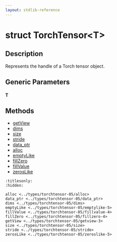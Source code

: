 ```yaml
---
layout: stdlib-reference
---
```


# struct TorchTensor\<T\>

## Description

Represents the handle of a Torch tensor object.


## Generic Parameters

####  <a id="typeparam-T"></a>T

## Methods

* [getView](getview-3.md)
* [dims](dims.md)
* [size](size.md)
* [stride](stride.md)
* [data\_ptr](data_ptr.md)
* [alloc](alloc.md)
* [emptyLike](emptylike-5.md)
* [fillZero](fillzero-4.md)
* [fillValue](fillvalue-4.md)
* [zerosLike](zeroslike-5.md)


```{toctree}
:titlesonly:
:hidden:

alloc <../types/torchtensor-05/alloc>
data_ptr <../types/torchtensor-05/data_ptr>
dims <../types/torchtensor-05/dims>
emptyLike <../types/torchtensor-05/emptylike-5>
fillValue <../types/torchtensor-05/fillvalue-4>
fillZero <../types/torchtensor-05/fillzero-4>
getView <../types/torchtensor-05/getview-3>
size <../types/torchtensor-05/size>
stride <../types/torchtensor-05/stride>
zerosLike <../types/torchtensor-05/zeroslike-5>
```

<script>
// Fix .md links to .html when on ReadTheDocs
if (window.location.hostname.includes('readthedocs') || 
    window.location.hostname.includes('rtfd.io')) {
  document.addEventListener('DOMContentLoaded', function() {
    const links = document.querySelectorAll('a');
    links.forEach(link => {
      if (link.getAttribute('href') && link.getAttribute('href').endsWith('.md')) {
        link.href = link.href.replace(/\.md($|#|\?)/, '.html$1');
      }
    });
  });
}
</script>
